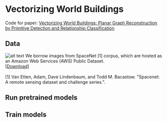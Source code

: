 Vectorizing World Buildings
======

Code for paper:
[Vectorizing World Buildings: Planar Graph Reconstruction by Primitive Detection and Relationship Classification](https://arxiv.org/abs/1912.05135)

Data
------
![alt text](https://github.com/ennauata/buildings2vec/blob/master/refs/raw.jpg "Raw images")
We borrow images from SpaceNet [1] corpus, which are hosted as an Amazon Web Services (AWS) Public Dataset.<br/>
[[Download]](https://www.dropbox.com/sh/q1jmqnm26q21h1a/AABtxO0Uni9eZs-Qs37HJTJLa?dl=0)<br/><br/>
[1] Van Etten, Adam, Dave Lindenbaum, and Todd M. Bacastow. "Spacenet: A remote sensing dataset and challenge series.".

Run pretrained models
------


Train models
------
